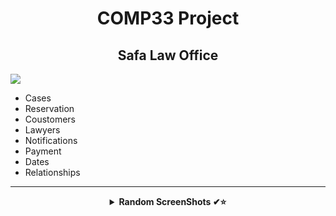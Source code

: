  <H1 align="center" > <strong> COMP33 Project </strong> </H1>

 <H2 align="center" > <strong> Safa Law Office </strong> </H2>
 
 ![](https://github.com/Tariq0Odeh/University/blob/main/COMP333%20-%20Database%20Systems/1.png)
  

 *  Cases
 *  Reservation
 *  Coustomers
 *  Lawyers
 *  Notifications
 *  Payment
 *  Dates 
 *  Relationships 
 ***
 <details align="center">
<summary><b> Random ScreenShots ✔⭐</b></summary>
<table>
  <thead>
 </p>
 ![](https://github.com/Tariq0Odeh/University/blob/main/COMP333%20-%20Database%20Systems/2.png)
 ![](https://github.com/Tariq0Odeh/University/blob/main/COMP333%20-%20Database%20Systems/3.png)
 ![](https://github.com/Tariq0Odeh/University/blob/main/COMP333%20-%20Database%20Systems/4.png)
 ![](https://github.com/Tariq0Odeh/University/blob/main/COMP333%20-%20Database%20Systems/5.png)
<br />
</table>
</details>


